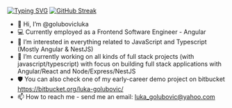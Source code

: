 [![Typing SVG](https://readme-typing-svg.demolab.com?font=Fira+Code&pause=1000&color=EAF711&center=true&vCenter=true&width=435&lines=Full+stack+JavaScript+developer)](https://git.io/typing-svg)
[![GitHub Streak](https://streak-stats.demolab.com?user=golubovicluka&theme=gruvbox)](https://git.io/streak-stats)
- 👋 Hi, I’m @golubovicluka
- 💻 Currently employed as a Frontend Software Engineer - Angular
- 👀 I’m interested in everything related to JavaScript and Typescript (Mostly Angular & NestJS)
- 🌱 I’m currently working on all kinds of full stack projects (with javascript/typescript) with focus on building full stack applications with Angular/React and Node/Express/NestJS
- 🛡️ You can also check one of my early-career demo project on bitbucket https://bitbucket.org/luka-golubovic/
- 📫 How to reach me - send me an email: luka_golubovic@yahoo.com

<!---
golubovicluka/golubovicluka is a ✨ special ✨ repository because its `README.md` (this file) appears on your GitHub profile.
You can click the Preview link to take a look at your changes.
--->
